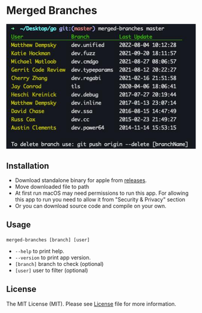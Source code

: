 # Merged Branches

![merged-branches](./merged-branches.jpg)

## Installation

- Download standalone binary for apple from
  [releases](https://github.com/semiherdogan/merged-branches/releases).
- Move downloaded file to path
- At first run macOS may need permissions to run this app. For allowing this app to run you need to allow it from "Security & Privacy" section
- Or you can download source code and compile on your own.


## Usage

`merged-branches [branch] [user]`

- `--help` to print help.
- `--version` to print app version.
- `[branch]` branch to check (optional)
- `[user]` user to filter (optional)

## License

The MIT License (MIT). Please see [License](LICENSE) file for more information.
